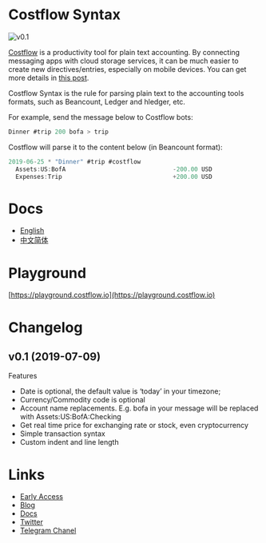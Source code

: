 # Costflow Syntax
![v0.1](https://img.shields.io/badge/Costflow%20Syntax-v0.1-green)

[Costflow](https://www.costflow.io/) is a productivity tool for plain text accounting. By connecting messaging apps with cloud storage services, it can be much easier to create new directives/entries, especially on mobile devices. You can get more details in [this post](https://blog.costflow.io/introducing-costflow/).

Costflow Syntax is the rule for parsing plain text to the accounting tools formats, such as Beancount, Ledger and hledger, etc.

For example, send the message below to Costflow bots:

```javascript
Dinner #trip 200 bofa > trip
````

Costflow will parse it to the content below (in Beancount format):

```javascript
2019-06-25 * "Dinner" #trip #costflow
  Assets:US:BofA                              -200.00 USD
  Expenses:Trip                               +200.00 USD
```

# Docs
- [English](https://docs.costflow.io/costflow-syntax/en)
- [中文简体](https://docs.costflow.io/costflow-syntax/zh)

# Playground
[https://playground.costflow.io](https://playground.costflow.io)

# Changelog
## v0.1 (2019-07-09)
Features
- Date is optional, the default value is ‘today’ in your timezone;
- Currency/Commodity code is optional
- Account name replacements. E.g. bofa in your message will be replaced with Assets:US:BofA:Checking
- Get real time price for exchanging rate or stock, even cryptocurrency
- Simple transaction syntax
- Custom indent and line length


# Links
- [Early Access](https://www.costflow.io/)
- [Blog](https://blog.costflow.io/)
- [Docs](https://docs.costflow.io/)
- [Twitter](https://twitter.com/costflow)
- [Telegram Chanel](https://twitter.com/costflow)

